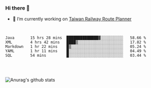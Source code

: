 ### Hi there 👋

- 🔭 I’m currently working on [Taiwan Railway Route Planner](https://github.com/Taiwan-Railway-Route-Planner)

<br/>

<!--START_SECTION:waka-->
```text
Java       15 hrs 28 mins  ██████████████▓░░░░░░░░░░   58.66 % 
XML        4 hrs 42 mins   ████▒░░░░░░░░░░░░░░░░░░░░   17.82 % 
Markdown   1 hr 22 mins    █▒░░░░░░░░░░░░░░░░░░░░░░░   05.24 % 
YAML       1 hr 11 mins    █░░░░░░░░░░░░░░░░░░░░░░░░   04.49 % 
SQL        54 mins         █░░░░░░░░░░░░░░░░░░░░░░░░   03.44 % 
```
<!--END_SECTION:waka-->

<br/>
<br/>

![Anurag's github stats](https://github-readme-stats.vercel.app/api?username=DepickereSven&show_icons=true&theme=tokyonight)



<!--
**DepickereSven/DepickereSven** is a ✨ _special_ ✨ repository because its `README.md` (this file) appears on your GitHub profile.

Here are some ideas to get you started:

- 🔭 I’m currently working on ...
- 🌱 I’m currently learning ...
- 👯 I’m looking to collaborate on ...
- 🤔 I’m looking for help with ...
- 💬 Ask me about ...
- 📫 How to reach me: ...
- 😄 Pronouns: ...
- ⚡ Fun fact: ...
-->
